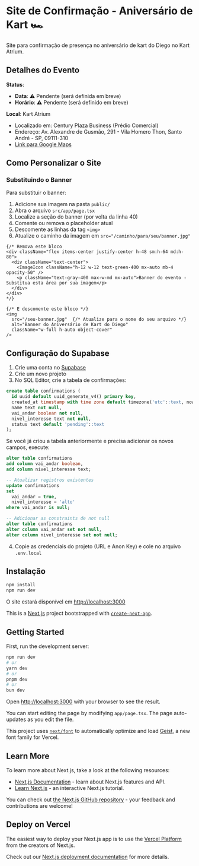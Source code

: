 # Site de Confirmação - Aniversário de Kart 🏎️

Site para confirmação de presença no aniversário de kart do Diego no Kart Atrium.

## Detalhes do Evento

**Status**: 
- **Data**: ⚠️ Pendente (será definida em breve)
- **Horário**: ⚠️ Pendente (será definido em breve)

**Local**: Kart Atrium
- Localizado em: Century Plaza Business (Prédio Comercial)
- Endereço: Av. Alexandre de Gusmão, 291 - Vila Homero Thon, Santo André - SP, 09111-310
- [Link para Google Maps](https://www.google.com/maps/place/kart+atrium/data=!4m2!3m1!1s0x94ce69ae2faa9883:0xa3e25c78f3655e52?sa=X&ved=1t:242&ictx=111)

## Como Personalizar o Site

### Substituindo o Banner
Para substituir o banner:

1. Adicione sua imagem na pasta `public/`
2. Abra o arquivo `src/app/page.tsx`
3. Localize a seção do banner (por volta da linha 40)
4. Comente ou remova o placeholder atual
5. Descomente as linhas da tag `<img>` 
6. Atualize o caminho da imagem em `src="/caminho/para/seu/banner.jpg"`

```tsx
{/* Remova este bloco
<div className="flex items-center justify-center h-48 sm:h-64 md:h-80">
  <div className="text-center">
    <ImageIcon className="h-12 w-12 text-green-400 mx-auto mb-4 opacity-50" />
    <p className="text-gray-400 max-w-md mx-auto">Banner do evento - Substitua esta área por sua imagem</p>
  </div>
</div>
*/}

{/* E descomente este bloco */}
<img 
  src="/seu-banner.jpg"  {/* Atualize para o nome do seu arquivo */}
  alt="Banner do Aniversário de Kart do Diego" 
  className="w-full h-auto object-cover"
/>
```

## Configuração do Supabase

1. Crie uma conta no [Supabase](https://supabase.com)
2. Crie um novo projeto
3. No SQL Editor, crie a tabela de confirmações:

```sql
create table confirmations (
  id uuid default uuid_generate_v4() primary key,
  created_at timestamp with time zone default timezone('utc'::text, now()) not null,
  name text not null,
  vai_andar boolean not null,
  nivel_interesse text not null,
  status text default 'pending'::text
);
```

Se você já criou a tabela anteriormente e precisa adicionar os novos campos, execute:

```sql
alter table confirmations 
add column vai_andar boolean,
add column nivel_interesse text;

-- Atualizar registros existentes 
update confirmations
set 
  vai_andar = true,
  nivel_interesse = 'alto'
where vai_andar is null;

-- Adicionar as constraints de not null
alter table confirmations
alter column vai_andar set not null,
alter column nivel_interesse set not null;
```

4. Copie as credenciais do projeto (URL e Anon Key) e cole no arquivo `.env.local`

## Instalação

```bash
npm install
npm run dev
```

O site estará disponível em [http://localhost:3000](http://localhost:3000)

This is a [Next.js](https://nextjs.org) project bootstrapped with [`create-next-app`](https://nextjs.org/docs/app/api-reference/cli/create-next-app).

## Getting Started

First, run the development server:

```bash
npm run dev
# or
yarn dev
# or
pnpm dev
# or
bun dev
```

Open [http://localhost:3000](http://localhost:3000) with your browser to see the result.

You can start editing the page by modifying `app/page.tsx`. The page auto-updates as you edit the file.

This project uses [`next/font`](https://nextjs.org/docs/app/building-your-application/optimizing/fonts) to automatically optimize and load [Geist](https://vercel.com/font), a new font family for Vercel.

## Learn More

To learn more about Next.js, take a look at the following resources:

- [Next.js Documentation](https://nextjs.org/docs) - learn about Next.js features and API.
- [Learn Next.js](https://nextjs.org/learn) - an interactive Next.js tutorial.

You can check out [the Next.js GitHub repository](https://github.com/vercel/next.js) - your feedback and contributions are welcome!

## Deploy on Vercel

The easiest way to deploy your Next.js app is to use the [Vercel Platform](https://vercel.com/new?utm_medium=default-template&filter=next.js&utm_source=create-next-app&utm_campaign=create-next-app-readme) from the creators of Next.js.

Check out our [Next.js deployment documentation](https://nextjs.org/docs/app/building-your-application/deploying) for more details.

